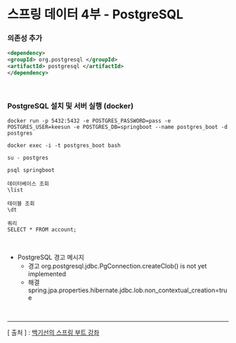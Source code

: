 스프링 데이터 4부 - PostgreSQL
===

### 의존성 추가
```xml
<dependency>
<groupId> org.postgresql </groupId>
<artifactId> postgresql </artifactId>
</dependency>
```
<br/>

### PostgreSQL 설치 및 서버 실행 (docker)
```
docker run -p 5432:5432 -e POSTGRES_PASSWORD=pass -e
POSTGRES_USER=keesun -e POSTGRES_DB=springboot --name postgres_boot -d
postgres

docker exec -i -t postgres_boot bash

su - postgres

psql springboot

데이터베이스 조회
\list

테이블 조회
\dt

쿼리
SELECT * FROM account;
```

<br/>

  + PostgreSQL 경고 메시지
    - 경고 org.postgresql.jdbc.PgConnection.createClob() is not yet implemented
    - 해결 spring.jpa.properties.hibernate.jdbc.lob.non_contextual_creation=true

<br/>

---
[ 출처 ] : [백기선의 스프링 부트 강좌](https://www.inflearn.com/course/%EC%8A%A4%ED%94%84%EB%A7%81%EB%B6%80%ED%8A%B8/)


